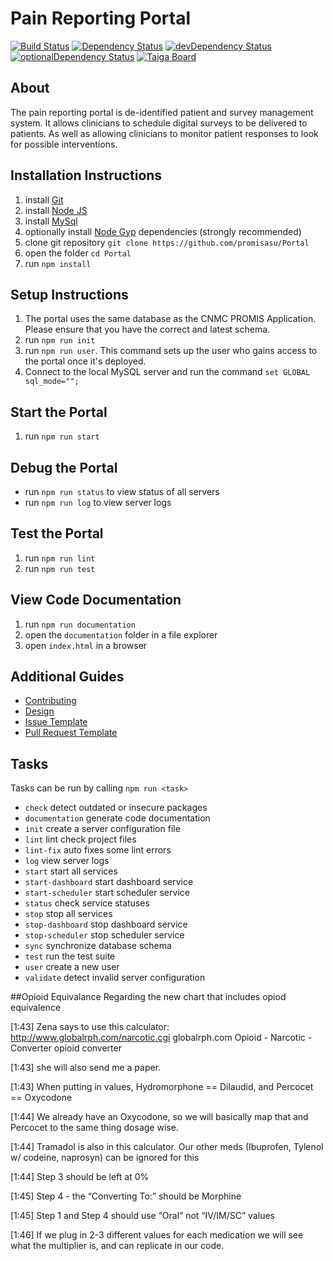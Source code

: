 # Pain Reporting Portal

[![Build Status](https://travis-ci.org/promisasu/Portal.svg?branch=seed-task)](https://travis-ci.org/promisasu/Portal)
[![Dependency Status](https://david-dm.org/promisasu/Portal.svg)](https://david-dm.org/promisasu/Portal)
[![devDependency Status](https://david-dm.org/promisasu/Portal/dev-status.svg)](https://david-dm.org/promisasu/Portal#info=devDependencies)
[![optionalDependency Status](https://david-dm.org/promisasu/Portal/optional-status.svg)](https://david-dm.org/promisasu/Portal#info=optionalDependencies)
[![Taiga Board](https://img.shields.io/badge/managed_with-taiga-brightgreen.svg)](https://tree.taiga.io/project/promisasu-prp-manhattan-project/)

## About

The pain reporting portal is de-identified patient and survey management system.
It allows clinicians to schedule digital surveys to be delivered to patients.
As well as allowing clinicians to monitor patient responses to look for possible interventions.

## Installation Instructions

1. install [Git](https://git-scm.com/downloads)
2. install [Node JS](https://nodejs.org/en/download/)
3. install [MySql](https://www.mysql.com/)
4. optionally install [Node Gyp](https://github.com/nodejs/node-gyp#installation) dependencies (strongly recommended)
5. clone git repository `git clone https://github.com/promisasu/Portal`
6. open the folder `cd Portal`
7. run `npm install`

## Setup Instructions

1. The portal uses the same database as the CNMC PROMIS Application. Please ensure that you have the correct and latest        schema.
2. run `npm run init`
3. run `npm run user`. This command sets up the user who gains access to the portal once it's deployed.
4. Connect to the local MySQL server and run the command `set GLOBAL sql_mode="";`

## Start the Portal

1. run `npm run start`

## Debug the Portal

* run `npm run status` to view status of all servers
* run `npm run log` to view server logs

## Test the Portal

1. run `npm run lint`
2. run `npm run test`

## View Code Documentation

1. run `npm run documentation`
2. open the `documentation` folder in a file explorer
3. open `index.html` in a browser

## Additional Guides

* [Contributing](.github/CONTRIBUTING.md)
* [Design](DESIGN.md)
* [Issue Template](.github/ISSUE_TEMPLATE.md)
* [Pull Request Template](.github/PULL_REQUEST_TEMPLATE.md)

## Tasks

Tasks can be run by calling `npm run <task>`

* `check` detect outdated or insecure packages
* `documentation` generate code documentation
* `init` create a server configuration file
* `lint` lint check project files
* `lint-fix` auto fixes some lint errors
* `log` view server logs
* `start` start all services
* `start-dashboard` start dashboard service
* `start-scheduler` start scheduler service
* `status` check service statuses
* `stop` stop all services
* `stop-dashboard` stop dashboard service
* `stop-scheduler` stop scheduler service
* `sync` synchronize database schema
* `test` run the test suite
* `user` create a new user
* `validate` detect invalid server configuration

##Opioid Equivalance
Regarding the new chart that includes opiod equivalence

[1:43] 
Zena says to use this calculator: http://www.globalrph.com/narcotic.cgi
globalrph.com
Opioid - Narcotic - Converter
opioid converter

[1:43] 
she will also send me a paper.

[1:43] 
When putting in values, Hydromorphone == Dilaudid, and Percocet == Oxycodone

[1:44] 
We already have an Oxycodone, so we will basically map that and Percocet to the same thing dosage wise.

[1:44] 
Tramadol is also in this calculator. Our other meds (Ibuprofen, Tylenol w/ codeine, naprosyn) can be ignored for this

[1:44] 
Step 3 should be left at 0%

[1:45] 
Step 4 - the “Converting To:” should be Morphine

[1:45] 
Step 1 and Step 4 should use “Oral” not “IV/IM/SC” values

[1:46] 
If we plug in 2-3 different values for each medication we will see what the multiplier is, and can replicate in our code.
